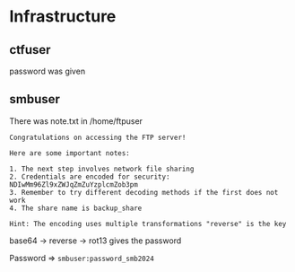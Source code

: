 # Infrastructure

## ctfuser&#x20;

password was given

## smbuser

There was note.txt in /home/ftpuser

```
Congratulations on accessing the FTP server!

Here are some important notes:

1. The next step involves network file sharing
2. Credentials are encoded for security: NDIwMm96Zl9xZWJqZmZuYzplcmZob3pm
3. Remember to try different decoding methods if the first does not work
4. The share name is backup_share

Hint: The encoding uses multiple transformations "reverse" is the key
```

base64 -> reverse -> rot13 gives the password

Password ⇒ `smbuser:password_smb2024`

